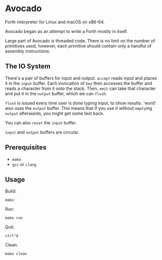 # Avocado

Forth interpreter for Linux and macOS on x86-64.

Avocado began as an attempt to write a Forth mostly in itself.

Large part of Avocado is threaded code. There is no limit on the number of primitives used, however, each primitive should contain only a handful of assembly instructions.

## The IO System

There's a pair of buffers for input and output. `accept` reads input and places it in the `input` buffer. Each invocation of `key` then accesses the buffer and reads a character from it onto the stack. Then, `emit` can take that character and put it in the `output` buffer, which we can `flush`.

`flush` is issued every time user is done typing input, to show results. 'word' also uses the `output` buffer. This means that if you use it without `empty`ing `output` afterwards, you might get some text back.

You can also `reset` the `input` buffer.

`input` and `output` buffers are circular.

## Prerequisites

* `make`
* `gcc` or `clang`

## Usage

Build:

	make

Run:

	make run

Quit:

	ctrl^d

Clean:

	make clean
